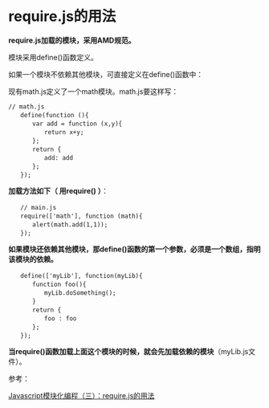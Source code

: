 # require.js的用法

**require.js加载的模块，采用AMD规范。**

模块采用define()函数定义。

如果一个模块不依赖其他模块，可直接定义在define()函数中：

现有math.js定义了一个math模块。math.js要这样写：
　　
```
// math.js
　　define(function (){
　　　　var add = function (x,y){
　　　　　　return x+y;
　　　　};
　　　　return {
　　　　　　add: add
　　　　};
　　});
```

**加载方法如下（ 用require() ）**：


```
　　// main.js
　　require(['math'], function (math){
　　　　alert(math.add(1,1));
　　});

```


**如果模块还依赖其他模块，那define()函数的第一个参数，必须是一个数组，指明该模块的依赖。**

```
　　define(['myLib'], function(myLib){
　　　　function foo(){
　　　　　　myLib.doSomething();
　　　　}
　　　　return {
　　　　　　foo : foo
　　　　};
　　});
```


**当require()函数加载上面这个模块的时候，就会先加载依赖的模块**（myLib.js文件）。

参考：

[Javascript模块化编程（三）：require.js的用法](http://www.ruanyifeng.com/blog/2012/11/require_js.html)
